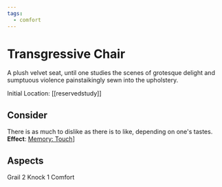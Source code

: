 ```yaml
---
tags:
  - comfort
---
```

# Transgressive Chair
A plush velvet seat, until one studies the scenes of grotesque delight and sumptuous violence painstaikingly sewn into the upholstery.

Initial Location: [[reservedstudy]]
## Consider
There is as much to dislike as there is to like, depending on one's tastes.
**Effect**: [Memory: Touch](https://uadaf.theevilroot.xyz/rowenarium/element/mem.touch)]
## Aspects
Grail 2
Knock 1
Comfort
